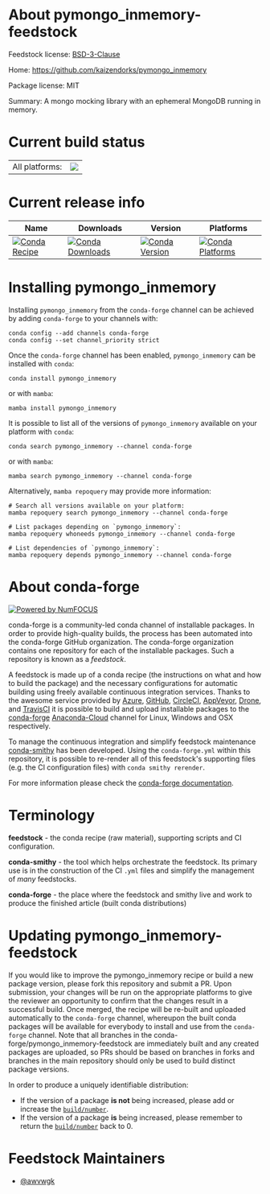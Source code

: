 About pymongo_inmemory-feedstock
================================

Feedstock license: [BSD-3-Clause](https://github.com/conda-forge/pymongo_inmemory-feedstock/blob/main/LICENSE.txt)

Home: https://github.com/kaizendorks/pymongo_inmemory

Package license: MIT

Summary: A mongo mocking library with an ephemeral MongoDB running in memory.

Current build status
====================


<table><tr><td>All platforms:</td>
    <td>
      <a href="https://dev.azure.com/conda-forge/feedstock-builds/_build/latest?definitionId=20676&branchName=main">
        <img src="https://dev.azure.com/conda-forge/feedstock-builds/_apis/build/status/pymongo_inmemory-feedstock?branchName=main">
      </a>
    </td>
  </tr>
</table>

Current release info
====================

| Name | Downloads | Version | Platforms |
| --- | --- | --- | --- |
| [![Conda Recipe](https://img.shields.io/badge/recipe-pymongo_inmemory-green.svg)](https://anaconda.org/conda-forge/pymongo_inmemory) | [![Conda Downloads](https://img.shields.io/conda/dn/conda-forge/pymongo_inmemory.svg)](https://anaconda.org/conda-forge/pymongo_inmemory) | [![Conda Version](https://img.shields.io/conda/vn/conda-forge/pymongo_inmemory.svg)](https://anaconda.org/conda-forge/pymongo_inmemory) | [![Conda Platforms](https://img.shields.io/conda/pn/conda-forge/pymongo_inmemory.svg)](https://anaconda.org/conda-forge/pymongo_inmemory) |

Installing pymongo_inmemory
===========================

Installing `pymongo_inmemory` from the `conda-forge` channel can be achieved by adding `conda-forge` to your channels with:

```
conda config --add channels conda-forge
conda config --set channel_priority strict
```

Once the `conda-forge` channel has been enabled, `pymongo_inmemory` can be installed with `conda`:

```
conda install pymongo_inmemory
```

or with `mamba`:

```
mamba install pymongo_inmemory
```

It is possible to list all of the versions of `pymongo_inmemory` available on your platform with `conda`:

```
conda search pymongo_inmemory --channel conda-forge
```

or with `mamba`:

```
mamba search pymongo_inmemory --channel conda-forge
```

Alternatively, `mamba repoquery` may provide more information:

```
# Search all versions available on your platform:
mamba repoquery search pymongo_inmemory --channel conda-forge

# List packages depending on `pymongo_inmemory`:
mamba repoquery whoneeds pymongo_inmemory --channel conda-forge

# List dependencies of `pymongo_inmemory`:
mamba repoquery depends pymongo_inmemory --channel conda-forge
```


About conda-forge
=================

[![Powered by
NumFOCUS](https://img.shields.io/badge/powered%20by-NumFOCUS-orange.svg?style=flat&colorA=E1523D&colorB=007D8A)](https://numfocus.org)

conda-forge is a community-led conda channel of installable packages.
In order to provide high-quality builds, the process has been automated into the
conda-forge GitHub organization. The conda-forge organization contains one repository
for each of the installable packages. Such a repository is known as a *feedstock*.

A feedstock is made up of a conda recipe (the instructions on what and how to build
the package) and the necessary configurations for automatic building using freely
available continuous integration services. Thanks to the awesome service provided by
[Azure](https://azure.microsoft.com/en-us/services/devops/), [GitHub](https://github.com/),
[CircleCI](https://circleci.com/), [AppVeyor](https://www.appveyor.com/),
[Drone](https://cloud.drone.io/welcome), and [TravisCI](https://travis-ci.com/)
it is possible to build and upload installable packages to the
[conda-forge](https://anaconda.org/conda-forge) [Anaconda-Cloud](https://anaconda.org/)
channel for Linux, Windows and OSX respectively.

To manage the continuous integration and simplify feedstock maintenance
[conda-smithy](https://github.com/conda-forge/conda-smithy) has been developed.
Using the ``conda-forge.yml`` within this repository, it is possible to re-render all of
this feedstock's supporting files (e.g. the CI configuration files) with ``conda smithy rerender``.

For more information please check the [conda-forge documentation](https://conda-forge.org/docs/).

Terminology
===========

**feedstock** - the conda recipe (raw material), supporting scripts and CI configuration.

**conda-smithy** - the tool which helps orchestrate the feedstock.
                   Its primary use is in the construction of the CI ``.yml`` files
                   and simplify the management of *many* feedstocks.

**conda-forge** - the place where the feedstock and smithy live and work to
                  produce the finished article (built conda distributions)


Updating pymongo_inmemory-feedstock
===================================

If you would like to improve the pymongo_inmemory recipe or build a new
package version, please fork this repository and submit a PR. Upon submission,
your changes will be run on the appropriate platforms to give the reviewer an
opportunity to confirm that the changes result in a successful build. Once
merged, the recipe will be re-built and uploaded automatically to the
`conda-forge` channel, whereupon the built conda packages will be available for
everybody to install and use from the `conda-forge` channel.
Note that all branches in the conda-forge/pymongo_inmemory-feedstock are
immediately built and any created packages are uploaded, so PRs should be based
on branches in forks and branches in the main repository should only be used to
build distinct package versions.

In order to produce a uniquely identifiable distribution:
 * If the version of a package **is not** being increased, please add or increase
   the [``build/number``](https://docs.conda.io/projects/conda-build/en/latest/resources/define-metadata.html#build-number-and-string).
 * If the version of a package **is** being increased, please remember to return
   the [``build/number``](https://docs.conda.io/projects/conda-build/en/latest/resources/define-metadata.html#build-number-and-string)
   back to 0.

Feedstock Maintainers
=====================

* [@awvwgk](https://github.com/awvwgk/)

